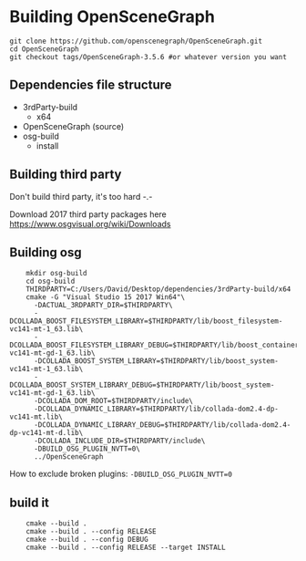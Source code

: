 
# Building OpenSceneGraph

```
git clone https://github.com/openscenegraph/OpenSceneGraph.git
cd OpenSceneGraph
git checkout tags/OpenSceneGraph-3.5.6 #or whatever version you want
```

## Dependencies file structure

- 3rdParty-build
    - x64
- OpenSceneGraph (source)
- osg-build
    - install
  
## Building third party

Don't build third party, it's too hard -.-

Download 2017 third party packages here
https://www.osgvisual.org/wiki/Downloads

## Building osg

```
	mkdir osg-build
	cd osg-build
	THIRDPARTY=C:/Users/David/Desktop/dependencies/3rdParty-build/x64
	cmake -G "Visual Studio 15 2017 Win64"\
	  -DACTUAL_3RDPARTY_DIR=$THIRDPARTY\
	  -DCOLLADA_BOOST_FILESYSTEM_LIBRARY=$THIRDPARTY/lib/boost_filesystem-vc141-mt-1_63.lib\
	  -DCOLLADA_BOOST_FILESYSTEM_LIBRARY_DEBUG=$THIRDPARTY/lib/boost_container-vc141-mt-gd-1_63.lib\
	  -DCOLLADA_BOOST_SYSTEM_LIBRARY=$THIRDPARTY/lib/boost_system-vc141-mt-1_63.lib\
	  -DCOLLADA_BOOST_SYSTEM_LIBRARY_DEBUG=$THIRDPARTY/lib/boost_system-vc141-mt-gd-1_63.lib\
	  -DCOLLADA_DOM_ROOT=$THIRDPARTY/include\
	  -DCOLLADA_DYNAMIC_LIBRARY=$THIRDPARTY/lib/collada-dom2.4-dp-vc141-mt.lib\
	  -DCOLLADA_DYNAMIC_LIBRARY_DEBUG=$THIRDPARTY/lib/collada-dom2.4-dp-vc141-mt-d.lib\
	  -DCOLLADA_INCLUDE_DIR=$THIRDPARTY/include\
	  -DBUILD_OSG_PLUGIN_NVTT=0\
	  ../OpenSceneGraph
```

How to exclude broken plugins:
`-DBUILD_OSG_PLUGIN_NVTT=0`

## build it

```
	cmake --build .
	cmake --build . --config RELEASE
	cmake --build . --config DEBUG
	cmake --build . --config RELEASE --target INSTALL
```